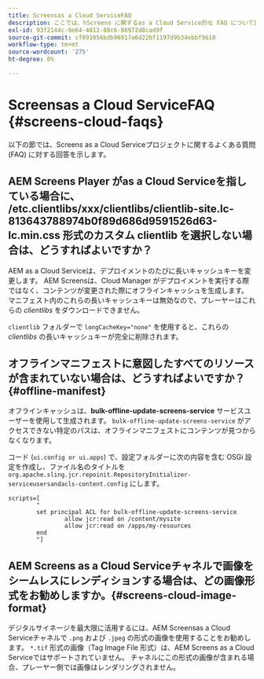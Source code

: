```yaml
---
title: Screensas a Cloud ServiceFAQ
description: ここでは、hScreens に関するas a Cloud Service的な FAQ について説明します。
exl-id: 93f2144c-0e64-4012-88c6-86972d8cad9f
source-git-commit: cf091056bdb96917a6d22bf1197d9b34ebbf9610
workflow-type: tm+mt
source-wordcount: '275'
ht-degree: 0%

---
```


# Screensas a Cloud ServiceFAQ {#screens-cloud-faqs}

以下の節では、Screens as a Cloud Serviceプロジェクトに関するよくある質問 (FAQ) に対する回答を示します。

## AEM Screens Player がas a Cloud Serviceを指している場合に、 /etc.clientlibs/xxx/clientlibs/clientlib-site.lc-813643788974b0f89d686d9591526d63-lc.min.css 形式のカスタム clientlib を選択しない場合は、どうすればよいですか？

AEM as a Cloud Serviceは、デプロイメントのたびに長いキャッシュキーを変更します。 AEM Screensは、Cloud Manager がデプロイメントを実行する際ではなく、コンテンツが変更された際にオフラインキャッシュを生成します。 マニフェスト内のこれらの長いキャッシュキーは無効なので、プレーヤーはこれらの *clientlibs* をダウンロードできません。

`clientlib` フォルダーで `longCacheKey="none"` を使用すると、これらの *clientlibs* の長いキャッシュキーが完全に削除されます。


## オフラインマニフェストに意図したすべてのリソースが含まれていない場合は、どうすればよいですか？ {#offline-manifest}

オフラインキャッシュは、**bulk-offline-update-screens-service** サービスユーザーを使用して生成されます。 `bulk-offline-update-screens-service` がアクセスできない特定のパスは、オフラインマニフェストにコンテンツが見つからなくなります。

コード (`ui.config or ui.apps`) で、設定フォルダーに次の内容を含む OSGi 設定を作成し、ファイル名のタイトルを `org.apache.sling.jcr.repoinit.RepositoryInitializer-serviceusersandacls-content.config` にします。

```
scripts=[
        "
        set principal ACL for bulk-offline-update-screens-service
                allow jcr:read on /content/mysite
                allow jcr:read on /apps/my-resources
        end
        "] 
```

## AEM Screens as a Cloud Serviceチャネルで画像をシームレスにレンディションする場合は、どの画像形式をお勧めしますか。{#screens-cloud-image-format}

デジタルサイネージを最大限に活用するには、AEM Screensas a Cloud Serviceチャネルで `.png` および `.jpeg` の形式の画像を使用することをお勧めします。
`*.tif` 形式の画像（Tag Image File 形式）は、AEM Screens as a Cloud Serviceではサポートされていません。 チャネルにこの形式の画像が含まれる場合、プレーヤー側では画像はレンダリングされません。